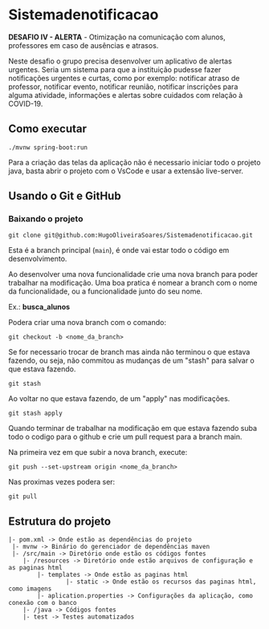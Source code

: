 # Sistemadenotificacao

**DESAFIO IV - ALERTA** - Otimização na comunicação com alunos, professores em caso de ausências e atrasos.

Neste desafio o grupo precisa desenvolver um aplicativo de alertas urgentes. 
Seria um sistema para que a instituição pudesse fazer notificações urgentes e curtas, como por exemplo: 
notificar atraso de professor, notificar evento, notificar reunião, notificar inscrições para
alguma atividade, informações e alertas sobre cuidados com relação à COVID-19.

## Como executar 

```
./mvnw spring-boot:run
```
Para a criação das telas da aplicação não é necessario iniciar todo o projeto java, basta abrir o projeto com o VsCode e usar a extensão live-server. 

## Usando o Git e GitHub
### Baixando o projeto
```
git clone git@github.com:HugoOliveiraSoares/Sistemadenotificacao.git
```

Esta é a branch principal (`main`), é onde vai estar todo o código em desenvolvimento.

Ao desenvolver uma nova funcionalidade crie uma nova branch para poder trabalhar na modificação. Uma boa pratica é nomear a branch com o nome da funcionalidade, ou a funcionalidade junto do seu nome.

Ex.: **busca_alunos**

Podera criar uma nova branch com o comando:

```
git checkout -b <nome_da_branch>
```
Se for necessario trocar de branch mas ainda não terminou o que estava fazendo, ou seja, não commitou as mudanças de um "stash" para salvar o que estava fazendo.
```
git stash 
```
Ao voltar no que estava fazendo, de um "apply" nas modificações.
```
git stash apply
```

Quando terminar de trabalhar na modificação em que estava fazendo suba todo o codigo para o github e crie um pull request para a branch main.

Na primeira vez em que subir a nova branch, execute:

```
git push --set-upstream origin <nome_da_branch>
```

Nas proximas vezes podera ser:

```
git pull
```

## Estrutura do projeto
```
|- pom.xml -> Onde estão as dependências do projeto 
 |- mvnw -> Binário do gerenciador de dependências maven 
 |- /src/main -> Diretório onde estão os códigos fontes
 	|- /resources -> Diretório onde estão arquivos de configuração e as paginas html
 	 	|- templates -> Onde estão as paginas html
                |- static -> Onde estão os recursos das paginas html, como imagens
 		|- aplication.properties -> Configurações da aplicação, como conexão com o banco
 	|- /java -> Códigos fontes
 	|- test -> Testes automatizados
```
